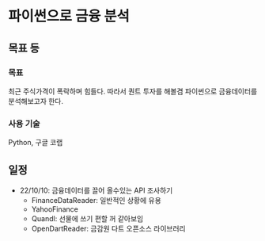 # 파이썬으로 금융 분석

## 목표 등

### 목표

최근 주식가격이 폭락하며 힘들다. 따라서 퀀트 투자를 해볼겸 파이썬으로 금융데이터를 분석해보고자 한다.

### 사용 기술

Python, 구글 코랩

## 일정

- 22/10/10: 금융데이터를 끌어 올수있는 API 조사하기
  - FinanceDataReader: 일반적인 상황에 유용
  - YahooFinance
  - Quandl: 선물에 쓰기 편할 꺼 같아보임
  - OpenDartReader: 금감원 다트 오픈소스 라이브러리 